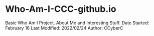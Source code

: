 # Who-Am-I-CCC-github.io
Basic Who Am I Project. About Me and Interesting Stuff.
Date Started: February 16
Last Modified: 2022/02/24
Author: CCyberC
